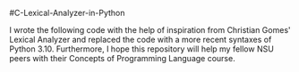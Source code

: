 #C-Lexical-Analyzer-in-Python

I wrote the following code with the help of inspiration from Christian Gomes' Lexical Analyzer and replaced the code with a more recent syntaxes of Python 3.10. Furthermore, I hope this repository will help my fellow NSU peers with their Concepts of Programming Language course.
